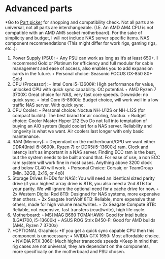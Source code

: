 # Advanced parts


*Go to [Part picker](https://ca.pcpartpicker.com/) for shopping and compatibility check. Not all parts are universal, 
not all parts are interchangeable. (I.E. An AMD AM4 CPU is not compatible with an AMD AM5 socket motherboard). For the sake of simplicity and budget, I will not include NAS server specific items.
NAS component recommendations (This might differ for work rigs, gaming rigs, etc..):
1. Power Supply (PSU):
   ◦ Any PSU can work as long as it’s at least 650+. I recommend Gold or Platinum for efficiency and full modular
   for cable management and ease of access, also enables you to add expansion cards in the future.
   ◦ Personal choice: Seasonic FOCUS GX-850 80+ Gold
2. CPU (Processor):
   ◦ Intel Core i5-13600K: High performance for value, unlocked CPU with quick sync capability. OC potential.
   ◦ AMD Ryzen 7 3700X: Great choice for NAS, very fast core speeds. Downside: no quick sync.
   ◦ Intel Core i5-8600k: Budget choice, will work well in a low traffic NAS server. With quick sync.
3. CPU Cooler:
   ◦ Personal choice: Noctua NH-U12S or NH-L12S (for compact builds): The best brand for air cooling, Noctua.
   ◦ Budget choice: Cooler Master Hyper 212 Evo
   Do not fall into temptation of buying an AIO system (liquid cooler) for a NAS server. Reliability and longevity is
   what we want. Air coolers last longer with only basic maintenance.
4. RAM (Memory):
   ◦ Dependant on the motherboard/CPU we want either DDR4(Intel i5-8600k, Ryzen 7) or DDR5(i5-13600k)
   ram. Clock and latency isn’t as important in a NAS server. Finding ECC ram is the best, but the system needs
   to be built around that. For ease of use, a non ECC ram system will work fine in most cases. Anything above
   3200 clock and below CL40 will work.
   ◦ Personal Choice: Corsair, or TeamGroup (Min. 32GB, 2x16, or 4x8)
5. Storage Drives (HDDs for NAS): You will need an identical sized parity drive (if your highest array drive is 8TB,
   you also need a 2nd 8TB for your parity. We will ignore the optional need for a cache drive for now.
   ◦ 2x Western Digital Red 8TB: Designed for NAS systems, more expensive than others.
   ◦ 2x Seagate IronWolf 8TB: Reliable, more expensive than others, made for high volume read/writes.
   ◦ 2x Seagate Compute 8TB: Reliable, not expensive, fast transfers (read/write), high life cycle.
6. Motherboard:
   ◦ MSI MAG B660 TOMAHAWK: Good for Intel builds (LGA1700, i5-13600k)
   ◦ ASUS ROG Strix B450-F: Good for AMD builds (AM4, Ryzen 7 3700x)
7. *OPTIONAL Graphics: *If you get a quick sync capable CPU then this component is unnecessary:
   • NVIDIA GTX 1650: Most affordable choice.
   • NVIDIA RTX 3060: Much higher transcode speeds
   *Keep in mind that rig cases are not universal, they are dependant on the components, more specifically on the
   motherboard and PSU chosen.
